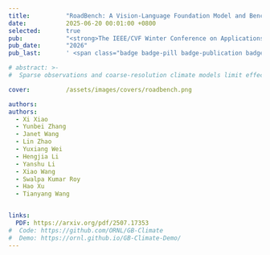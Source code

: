 ```yaml
---
title:          "RoadBench: A Vision-Language Foundation Model and Benchmark for Road Damage Understanding"
date:           2025-06-20 00:01:00 +0800
selected:       true
pub:            "<strong>The IEEE/CVF Winter Conference on Applications of Computer Vision (WACV)</strong>"
pub_date:       "2026"
pub_last:       ' <span class="badge badge-pill badge-publication badge-success">Round 1 Acceptance (85/1329 ≈ 6.4%)</span>'

# abstract: >-
#  Sparse observations and coarse-resolution climate models limit effective regional decision-making, underscoring the need for robust downscaling. However, existing AI methods struggle with generalization across variables and geographies and are constrained by the quadratic complexity of Vision Transformer (ViT) self-attention. We introduce ORBIT-2, a scalable foundation model for global, hyper-resolution climate downscaling. ORBIT-2 incorporates two key innovations: (1) Residual Slim ViT (Reslim), a lightweight architecture with residual learning and Bayesian regularization for efficient, robust prediction; and (2) TILES, a tile-wise sequence scaling algorithm that reduces self-attention complexity from quadratic to linear, enabling long-sequence processing and massive parallelism. ORBIT-2 scales to 10 billion parameters across 32,768 GPUs, achieving up to 1.8 ExaFLOPS sustained throughput and 92-98% strong scaling efficiency. It supports downscaling to 0.9 km global resolution and processes sequences up to 4.2 billion tokens. On 7 km resolution benchmarks, ORBIT-2 achieves high accuracy with R^2 scores in the range of 0.98 to 0.99 against observation data.

cover:          /assets/images/covers/roadbench.png

authors:
authors:
  - Xi Xiao
  - Yunbei Zhang
  - Janet Wang
  - Lin Zhao
  - Yuxiang Wei
  - Hengjia Li
  - Yanshu Li
  - Xiao Wang
  - Swalpa Kumar Roy
  - Hao Xu
  - Tianyang Wang


links:
  PDF: https://arxiv.org/pdf/2507.17353
#  Code: https://github.com/ORNL/GB-Climate
#  Demo: https://ornl.github.io/GB-Climate-Demo/
---
```


